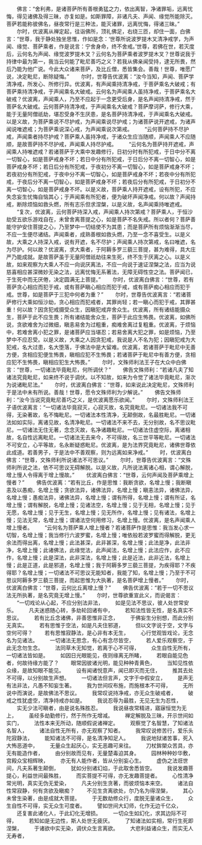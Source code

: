 <!-- { "loadSidebar": true } -->
　　佛言：“舍利弗，是诸菩萨所有善根勇猛之力，依出离智，净诸罪垢，远离忧悔，得见诸佛及得三昧，亦复如是。如斯罪障，非诸凡夫、声闻、缘觉所能除灭。菩萨若能称彼佛名，昼夜常行是三种法，能灭诸罪，远离忧悔，得诸三昧。”
　　尔时，优波离从禅定起，往诣佛所，顶礼佛足，右绕三匝，却住一面，白佛言：“世尊，我于静处独坐思惟，作如是念：‘世尊所说波罗提木叉清净戒学，为声闻、缘觉、菩萨乘者，作是说言：宁舍身命，终不舍戒。’世尊，若佛在世，若灭度后，云何名为声闻、缘觉波罗提木叉？云何名为菩萨乘者波罗提木叉？世尊说我于持律中最为第一，我当云何能了毗尼善巧之义？若我从佛亲闻受持，逮无所畏，然后乃能为他广说。今此大众诸来菩萨，及比丘僧，悉皆集会。善哉！世尊，唯愿广说，决定毗尼，断除疑悔。”
　　尔时，世尊告优波离：“汝今当知，声闻、菩萨学清净戒，所发心、所修行异。优波离，有声闻乘持清净戒，于菩萨乘名大破戒；有菩萨乘持清净戒，于声闻乘名大破戒。云何名为声闻乘人虽持净戒，于菩萨乘名大破戒？优波离，声闻乘人，乃至不应起于一念更受后身，是名声闻持清净戒，然于菩萨名大破戒。云何菩萨持清净戒，于声闻乘名大破戒？菩萨摩诃萨，修行大乘，能于无量阿僧祇劫，堪忍受身不生厌患，是名菩萨持清净戒，于声闻乘名大破戒。以是义故，为菩萨乘说不尽护戒，为声闻乘说尽护戒；为诸菩萨说开遮戒，为诸声闻说唯遮戒；为菩萨乘说深心戒，为声闻乘说次第戒。
　　“云何菩萨持不尽护戒，声闻乘者持尽护戒？菩萨乘人虽持净戒，于诸众生应当随顺，声闻乘人不应随顺，是故菩萨持不尽护戒，声闻乘人持尽护戒。
　　“云何名为菩萨持开遮戒，声闻乘人持唯遮戒？若诸菩萨于大乘中发趣修行，日初分时有所犯戒，于日中分不离一切智心，如是菩萨戒身不坏；若日中分有所犯戒，于日后分不离一切智心，如是菩萨戒身不坏；若日后分有所犯戒，于夜初分不离一切智心，如是菩萨戒身不坏；若夜初分有所犯戒，于夜中分不离一切智心，如是菩萨戒身不坏；若夜中分有所犯戒，于夜后分不离一切智心，如是菩萨戒身不坏；若夜后分有所犯戒，于日初分不离一切智心，如是菩萨戒身不坏。以是义故，菩萨乘人持开遮戒，设有所犯，不应失念妄生忧悔自恼其心；于声闻乘有所犯者，便为破坏声闻净戒。何以故？声闻持戒，断除烦恼如救头燃，所有志乐但求涅槃，以是义故，名声闻乘持唯遮戒。
　　“复次，优波离，云何菩萨持深入戒，声闻乘人持次第戒？菩萨乘人，于恒沙劫受五欲乐游戏自在，未曾舍离菩提之心，如是菩萨不名失戒。所以者何？菩萨善能守护安住菩提之心，乃至梦中一切结使不为其患；而是菩萨所有烦恼渐渐当尽，不应一生便尽诸结。声闻乘者，成熟善根如救头燃，乃至一念不喜受生。以是义故，大乘之人持深入戒，说有开遮，名不尽护；声闻乘人持次第戒，名曰唯遮，名为尽护。何以故？优波离，求大乘者，于阿耨多罗三藐三菩提，甚为难得，具大庄严乃能成就。是故菩萨虽于无量阿僧祇劫往来生死，终不生于厌离之心。以是义故，如来观察为大乘人不应一向说厌离法，不应一向说于速证涅槃之法，应当为说慈喜相应甚深微妙无染之法，远离忧悔无系著法，无障无碍性空之法。菩萨闻已，于生死中而无厌倦，决定圆满无上菩提。”
　　尔时，优波离白佛言：“世尊，若有菩萨贪心相应而犯于戒，或有菩萨瞋心相应而犯于戒，或有菩萨痴心相应而犯于戒。世尊，如是菩萨于三犯中何者为重？”
　　尔时，世尊告优波离言：“若诸菩萨修行大乘如恒沙劫，贪心相应而犯戒者，其罪尚轻；若一瞋心而犯于戒，其罪甚重！何以故？因贪犯戒摄受众生，因瞋犯戒弃舍众生。优波离，所有诸结能摄众生，菩萨于此不应生畏；所有诸结能舍众生，菩萨于此应生怖畏。优波离，如佛所说，贪欲难舍为过微细，瞋恚易舍为过粗重，痴难舍离过复粗重。优波离，于烦恼中，若难舍离小犯之罪，是诸菩萨应当堪忍；若易舍离大犯之罪，如是烦恼，乃至梦中不应忍受。以是义故，大乘之人因贪犯戒，我说是人不名为犯；因瞋犯戒为大犯戒，名大过患，名大堕落，于佛法中是大留难。优波离，若诸菩萨于毗尼中无善方便，贪相应犯便生怖畏，瞋相应犯不生怖畏；若诸菩萨于毗尼中有善方便，贪相应犯不生怖畏，瞋相应犯生大怖畏。”
　　尔时，文殊师利法王子在大众中白佛言：“世尊，一切诸法毕竟毗尼，何所调伏？”
　　佛告文殊师利：“若诸凡夫了知诸法究竟毗尼，如来终不说于调伏。以不知故，如来为令觉了诸法毕竟毗尼，渐次为说诸毗尼法。”
　　尔时，优波离白佛言：“世尊，如来说此决定毗尼，文殊师利于是法中未有所说。善哉！世尊，愿令文殊师利为少解说。”
　　佛告文殊师利：“汝今当说究竟毗尼善巧之义，是优波离愿乐欲闻。”
　　尔时，文殊师利法王子语优波离言：“一切诸法毕竟寂灭，心寂灭故，名究竟毗尼。一切诸法我不可得，无染著故，名不悔毗尼。一切诸法本性清净，无颠倒故，名最胜毗尼。一切诸法如如实际，离诸见故，名清净毗尼。一切诸法不来不去，无分别故，名不思议毗尼。一切诸法无住无著，念念灭故，名净诸趣毗尼。一切诸法住虚空际，离诸相故，名自性远离毗尼。一切诸法无去来今，不可得故，名三世平等毗尼。一切诸法不可安立，心平等故，名永断疑惑毗尼。优波离，是为法界究竟毗尼，诸佛世尊依此成道。若善男子，于是法中不善观察，则为远离如来净戒。”
　　时，优波离白佛言：“世尊，文殊师利所说诸法不可思议。”
　　尔时，世尊告优波离言：“文殊师利所说之法，依不可思议无碍解脱。以是义故，凡所说法离诸心相，谓心解脱，增上慢人令得离于增上慢故。”
　　优波离白佛言：“世尊，云何声闻及菩萨乘增上慢者？”
　　佛告优波离：“若有比丘，作是思惟：我断贪欲，名增上慢；我断瞋恚及以愚痴，名增上慢；贪欲法异，诸佛法异，名增上慢；瞋恚法异，诸佛法异，名增上慢；愚痴法异，诸佛法异，名增上慢；谓有所得，名增上慢；谓有所证，名增上慢；谓有解脱，名增上慢；见诸法空，名增上慢；见于无相，名增上慢；见于无愿，名增上慢；见于无生，名增上慢；见无所作，名增上慢；见有诸法，名增上慢；见法无常，名增上慢；谓诸法空何用修习，名增上慢。优波离，是名声闻乘人增上慢者。
　　“云何名为菩萨乘人增上慢者？若诸菩萨作是思惟：我当发心求一切智，名增上慢；我当修行六波罗蜜，名增上慢；唯依般若波罗蜜而得解脱，更无余法而得出离，名增上慢；此法甚深，此非甚深，名增上慢；此法是净，此法非净，名增上慢；此诸佛法，此缘觉法，此声闻法，名增上慢；此法应作，此不应作，名增上慢；此是深法，此非深法，名增上慢；此是近法，此非近法，名增上慢；此是正道，此是邪道，名增上慢；我于阿耨多罗三藐三菩提，为疾得耶？不疾得耶？名增上慢；一切诸法不可思议无能知者，我能了知，名增上慢；乃至于不可思议阿耨多罗三藐三菩提，而起思惟为大执著，是名菩萨增上慢者。”
　　尔时，优波离白佛言：“世尊，云何比丘离增上慢？”
　　佛告优波离：“若于一切不思议法无所执著，是名究竟无增上慢。”
　　尔时，世尊欲重宣此义，而说偈言：
　　“一切戏论从心起，不应分别法非法，
　　如是见法不思议，彼人处世常安乐。
　　凡夫迷惑随心转，多劫轮回诸有中，
　　若知法性皆无性，是名真实不思议。
　　若有比丘念诸佛，非善思惟非正念，
　　于佛妄生分别想，而此分别无真实。
　　若有思惟于空法，如是凡夫住邪道，
　　但以文字说于空，文字与空何可得？
　　若有思惟寂静法，是心非有本无生，
　　心行觉观皆戏论，无念名为见诸法。
　　一切诸法无思念，有心有念尽皆空，
　　若人爱乐观察空，于此无念勿生念。
　　法同草木无知觉，若离于心不可得，
　　众生自性无所有，一切诸法皆如是。
　　如因日光眼能见，夜则缘离无所睹，
　　若眼自能见色者，何故待缘方能了？
　　眼常因彼诸光明，能见种种青黄色，
　　当知见性依众缘，是故知眼不能见。
　　设有闻诸悦意声，闻已即灭而无住，
　　推其去处不可得，以分别故生声想。
　　一切诸法但言声，文字于中假安立，
　　是声无有法非法，凡愚不知妄生著。
　　我为世间叹布施，而施根本不可得，
　　无所说中而演说，是故佛法不思议。
　　我常叹说持净戒，亦无众生破戒者，
　　破戒之性犹虚空，清净持戒亦如是。
　　我说忍辱为最胜，无见无生为忍性，
　　实无少法可瞋者，由是说名殊胜忍。
　　我说昼夜常精进，寤寐恒觉为无上，
　　虽经多劫勤修行，然于所作无增减。
　　禅定解脱及三昧，开示世间如实门，
　　法性本来无所动，随顺假说诸禅定。
　　观察觉了名智慧，了知诸法名智人，
　　诸法自性无所有，亦无观察了知者。
　　我常叹说修苦行，爱乐头陀寂静法，
　　能知诸法不可得，是名清净知足人。
　　我说地狱诸苦事，死入大怖恶道中，
　　无量众生起厌心，实无恶趣可来往。
　　刀杖鉾槊众苦具，亦无有能造作者，
　　由分别故而见有，无量楚毒迫其身。
　　园林种种妙华敷，宫殿众宝相辉映，
　　亦无有人能作者，皆从分别妄心生。
　　虚伪之法诳世间，凡夫系著生颠倒，
　　犹如分别诸幻焰，于此取舍悉皆空。
　　我说发趣菩提心，利益世间最殊胜，
　　而实菩提不可得，亦无发趣菩提者。
　　心性清净常光明，真实无伪无爱染，
　　凡夫分别生贪著，而彼烦恼本来空。
　　诸法自性常寂静，何有贪欲及瞋痴？
　　不见生贪离欲处，尔乃名为得涅槃，
　　其心未曾生染著，由是成就大菩提。
　　于无数劫修众行，度脱无量诸众生，
　　众生自性不可得，实无众生可度者。
　　譬如世间大幻师，化作无边千亿众，
　　还复害此诸化人，于此幻化无增损。
　　一切众生如幻化，求其边际不可得，
　　若知如是无边性，斯人处世无疲厌。
　　了知诸法如实相，常行生死即涅槃，
　　于诸欲中实无染，调伏众生言离欲。
　　大悲利益诸众生，而实无人无寿者，
